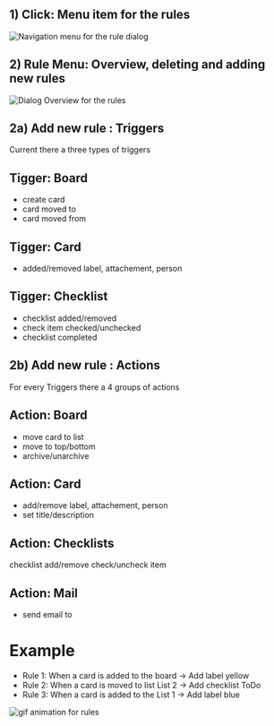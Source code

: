 ## 1) Click: Menu item for the rules

<img src="https://wekan.github.io/ifttt/main_menu-ifttt.png" alt="Navigation menu for the rule dialog" />


## 2) Rule Menu: Overview, deleting and adding new rules
<img src="https://wekan.github.io/ifttt/ifttt_main_dialog.PNG" alt="Dialog Overview for the rules" />


## 2a) Add new rule : Triggers
Current there a three types of triggers
## Tigger: Board
* create card
* card moved to
* card moved from
## Tigger: Card
* added/removed label, attachement, person
## Tigger: Checklist
* checklist added/removed
* check item checked/unchecked
* checklist completed

## 2b) Add new rule : Actions
For every Triggers there a 4 groups of actions
## Action: Board
* move card to list
* move to top/bottom
* archive/unarchive
## Action: Card
* add/remove label, attachement, person
* set title/description
## Action: Checklists
checklist add/remove
check/uncheck item
## Action: Mail
* send email to

# Example
* Rule 1: When a card is added to the board -> Add label yellow
* Rule 2: When a card is moved to list List 2 -> Add checklist ToDo
* Rule 3: When a card is added to the List 1 -> Add label blue

<img src="https://wekan.github.io/ifttt/how_to_work_with_rules.gif" alt="gif animation for rules" />
